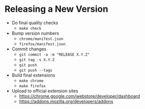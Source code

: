 Releasing a New Version
=======================

* Do final quality checks
    - `make check`
* Bump version numbers
    - `chrome/manifest.json`
    - `firefox/manifest.json`
* Commit changes
    - `git commit -a -m "RELEASE X.Y.Z"`
    - `git tag -s X.Y.Z`
    - `git push`
    - `git push --tags`
* Build final extensions
    - `make chrome`
    - `make firefox`
* Upload to official extension sites
    - <https://chrome.google.com/webstore/developer/dashboard>
    - <https://addons.mozilla.org/developers/addons>
